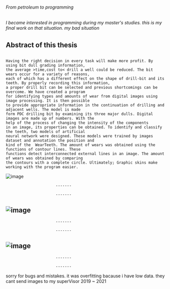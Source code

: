 ###### From petroleum to programming

###### I became interested in programming during my master's studies. this is my final work on that situation. my bad situation


## Abstract of this thesis
```

Having the right decision in every task will make more profit. By using bit dull grading information, 
the average >time,cost to< drill a well could be reduced. The bit wears occur for a variety of reasons,
each of which has a different effect on the shape of drill-bit and its teeth. By properly recording this information,
a proper drill bit can be selected and previous shortcomings can be overcome. We have created a program 
for identifying types and amounts of wear from digital images using image processing. It is then possible
to provide appropriate information in the continuation of drilling and adjacent wells. The model is made
form PDC drilling bit by examining its three major dulls. Digital images are made up of numbers. With the
help of the process of changing the intensity of the components
in an image, its properties can be obtained. To identify and classify the teeth, two models of artificial 
neural network were designed. These models were trained by images dataset and annotation the position and
kind of the  WearTeeth. The amount of wears was obtained using the functions of contour lines. These
functions detect interconnected external lines in an image. The amount of wears was obtained by comparing
the contours with a complete circle. Ultimately; Graphic skins make working with the program easier. 
```

![image](https://user-images.githubusercontent.com/59789602/170546204-8cfcacba-2a12-4e61-94bf-00470079d850.png)

                          -------
                          
                          -------
![image](https://user-images.githubusercontent.com/59789602/170552407-5664250e-cd80-455d-bbfc-c701396ba160.png)
-------
                          -------
                          
                          -------
![image](https://user-images.githubusercontent.com/59789602/170554799-1329246b-6079-442e-a111-b4569d79cbfb.png)
-------
                          -------
                          
                          -------
sorry for bugs and mistakes. 
it was overfitting bacause i have low data. they cant send images to my superVisor
2019 ~ 2021
